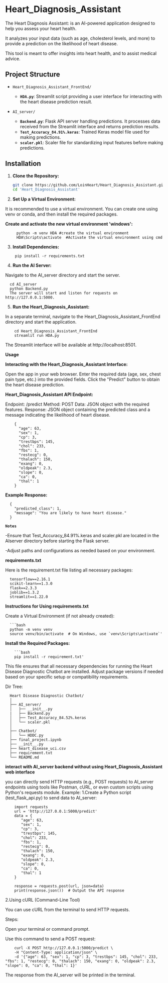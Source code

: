 # Heart_Diagnosis_Assistant
The Heart Diagnosis Assistant: is an AI-powered application designed to help you assess your heart health.

It analyzes your input data (such as age, cholesterol levels, and more) to provide a prediction on the likelihood of heart disease.

This tool is meant to offer insights into heart health, and to assist medical advice.

## Project Structure

- `Heart_Diagnosis_Assistant_FrontEnd/`
  - **`HDA.py`**: Streamlit script providing a user interface for interacting with the heart disease prediction result.

- `AI_server/`
  - **`Backend.py`**: Flask API server handling predictions. It processes data received from the Streamlit interface and returns prediction results.
  - **`Test_Accuracy_84.91%.keras`**: Trained Keras model file used for making predictions.
  - **`scaler.pkl`**: Scaler file for standardizing input features before making predictions.

## Installation

1. **Clone the Repository:**

   ```bash
   git clone https://github.com/LoinHeart/Heart_Diagnosis_Assistant.git
   cd 'Heart_Diagnosis_Assistant'
2. **Set Up a Virtual Environment:**

It is recommended to use a virtual environment. You can create one using venv or conda, and then install the required packages.

**Create and activate the new virtual environment 'windows':**

         python -m venv HDA #create the virtual environment
         HDA\Scripts\activate  #Activate the virtual environment using cmd
        


          
  
3. **Install Dependencies:**


        pip install -r requirements.txt

4. **Run the AI Server:**

Navigate to the AI_server directory and start the server.


      cd AI_server
      python Backend.py
      The server will start and listen for requests on http://127.0.0.1:5000.

5. **Run the Heart_Diagnosis_Assistant:**

In a separate terminal, navigate to the Heart_Diagnosis_Assistant_FrontEnd directory and start the application.


        cd Heart_Diagnosis_Assistant_FrontEnd
        streamlit run HDA.py
The Streamlit interface will be available at http://localhost:8501.

**Usage**

**Interacting with the Heart_Diagnosis_Assistant Interface:**

Open the app in your web browser.
Enter the required data (age, sex, chest pain type, etc.) into the provided fields.
Click the "Predict" button to obtain the heart disease prediction.

**Heart_Diagnosis_Assistant API Endpoint:**

Endpoint: /predict
Method: POST
Data: JSON object with the required features.
Response: JSON object containing the predicted class and a message indicating the likelihood of heart disease.

     
        {
          "age": 63,
          "sex": 1,
          "cp": 3,
          "trestbps": 145,
          "chol": 233,
          "fbs": 1,
          "restecg": 0,
          "thalach": 150,
          "exang": 0,
          "oldpeak": 2.3,
          "slope": 0,
          "ca": 0,
          "thal": 1
        }
 

**Example Response:**


      {
        "predicted_class": 1,
        "message": "You are likely to have heart disease."
      }

**`Notes`**

  -Ensure that Test_Accuracy_84.91%.keras and scaler.pkl are located in the AIserver directory before starting the Flask server.
  
  -Adjust paths and configurations as needed based on your environment.
  
**requirements.txt**

Here is the requirement.txt file listing all necessary packages:
   
      tensorflow==2.16.1
      scikit-learn==1.3.0
      flask==2.3.3
      joblib==1.3.2
      streamlit==1.22.0

**Instructions for Using requirements.txt**

Create a Virtual Environment (if not already created):

      ```bash
      python -m venv venv
      source venv/bin/activate  # On Windows, use `venv\Scripts\activate`'
      
**Install the Required Packages:**

        ```bash
        pip install -r requirement.txt'
This file ensures that all necessary dependencies for running the Heart Disease Diagnostic Chatbot are installed. Adjust package versions if needed based on your specific setup or compatibility requirements.



Dir Tree:

      Heart Disease Diagnostic Chatbot/
      │
      ├── AI_server/
      │   ├── __init__.py
      |   ├── Backend.py
      │   ├── Test_Accuracy_84.52%.keras
      │   └── scaler.pkl
      │
      ├── Chatbot/
      │   └── HDDC.py
      ├── final_project.ipynb  
      ├── __init__.py
      ├── heart_disease_uci.csv
      ├── requirement.txt
      └── README.md


**interact with AI_server backend without using Heart_Diagnosis_Assistant web interface**

you can directly send HTTP requests (e.g., POST requests) to AI_server endpoints using tools like Postman, cURL, or even custom scripts using Python's requests module.
Example:
1.Create a Python script (test_flask_api.py) to send data to AI_server:

        import requests
        url = 'http://127.0.0.1:5000/predict'
        data = {
           "age": 63,
           "sex": 1,
           "cp": 3,
           "trestbps": 145,
           "chol": 233,
           "fbs": 1,
           "restecg": 0,
           "thalach": 150,
           "exang": 0,
           "oldpeak": 2.3,
           "slope": 0,
           "ca": 0,
           "thal": 1
        }
        
        response = requests.post(url, json=data)
        print(response.json())  # Output the API response
2.Using cURL (Command-Line Tool)

You can use cURL from the terminal to send HTTP requests.

Steps:

Open your terminal or command prompt.

Use this command to send a POST request:

        curl -X POST http://127.0.0.1:5000/predict \
        -H "Content-Type: application/json" \
        -d '{"age": 63, "sex": 1, "cp": 3, "trestbps": 145, "chol": 233, "fbs": 1, "restecg": 0, "thalach": 150, "exang": 0, "oldpeak": 2.3, "slope": 0, "ca": 0, "thal": 1}'

The response from the AI_server will be printed in the terminal.
